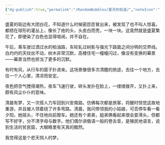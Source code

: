 ```yaml
---
{"dg-publish":true,"permalink":"/RandomBubbles/夏天的街道/","noteIcon":""}
---
```




盛夏的街边有大团白花，不知道什么时候密匝匝冒出来，被发现了也不叫人惊喜。都捂在球形的灌丛上，像长了疮的头，头皮白而秃，一块一块。这竟然就是盛夏繁花了，即便染了白色也显得喧闹，并不自在。

午后，乘车驶过洒过水的柏油路，车轮轧过树影与强光下路面之间分明的交界线。白灼灼的天纹丝不动，树木非常沉默，高楼住宅一幢幢闪过，像没有变换的幕景——幕景当然也担当了更多的沉默。

有时有风，从行车的窗子扑进来。这场景像很多次清醒的旅途，去往一个地方，去往一个人心里，清凉而安定。

夜色把空气搅得潮热，夜车飞速行驶，碎头发扑在脸上，一缕缕拨开，又扑上来，颇有风尘仆仆的意味。

清晨有梦，又一次搭人力车回到兴安南路。仿佛每次都是旅客，将醒时惊觉这故地重游，并且被人领着绕了许多弯路。清晨，我问带领我的小姑娘，可否停车看一看夕阳，她摇头，不住地向前蹬车。她还有个弟弟，姐弟俩看起来很会耍滑头，但都写不好字，分不清字母与数字。他们偶尔讲俄语一般的卷舌音，是殖民地语言，说到生活的贫民窟，大眼睛里有天真的黯然。

我觉得这是个悲天悯人的梦。